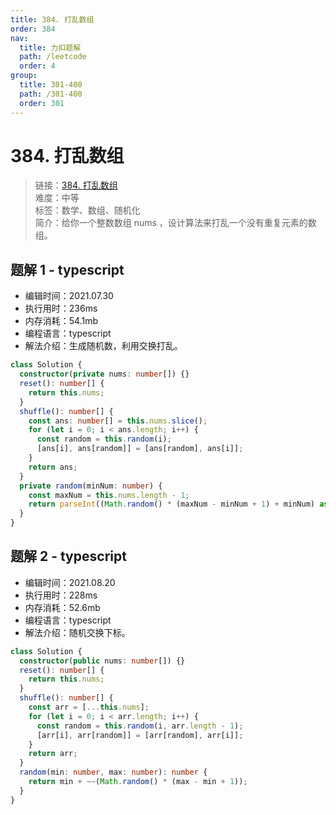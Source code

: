 ```yaml
---
title: 384. 打乱数组
order: 384
nav:
  title: 力扣题解
  path: /leetcode
  order: 4
group:
  title: 301-400
  path: /301-400
  order: 301
---
```


# 384. 打乱数组

> 链接：[384. 打乱数组](https://leetcode-cn.com/problems/shuffle-an-array/)  
> 难度：中等  
> 标签：数学、数组、随机化  
> 简介：给你一个整数数组 nums ，设计算法来打乱一个没有重复元素的数组。

## 题解 1 - typescript

- 编辑时间：2021.07.30
- 执行用时：236ms
- 内存消耗：54.1mb
- 编程语言：typescript
- 解法介绍：生成随机数，利用交换打乱。

```typescript
class Solution {
  constructor(private nums: number[]) {}
  reset(): number[] {
    return this.nums;
  }
  shuffle(): number[] {
    const ans: number[] = this.nums.slice();
    for (let i = 0; i < ans.length; i++) {
      const random = this.random(i);
      [ans[i], ans[random]] = [ans[random], ans[i]];
    }
    return ans;
  }
  private random(minNum: number) {
    const maxNum = this.nums.length - 1;
    return parseInt((Math.random() * (maxNum - minNum + 1) + minNum) as any, 10);
  }
}
```

## 题解 2 - typescript

- 编辑时间：2021.08.20
- 执行用时：228ms
- 内存消耗：52.6mb
- 编程语言：typescript
- 解法介绍：随机交换下标。

```typescript
class Solution {
  constructor(public nums: number[]) {}
  reset(): number[] {
    return this.nums;
  }
  shuffle(): number[] {
    const arr = [...this.nums];
    for (let i = 0; i < arr.length; i++) {
      const random = this.random(i, arr.length - 1);
      [arr[i], arr[random]] = [arr[random], arr[i]];
    }
    return arr;
  }
  random(min: number, max: number): number {
    return min + ~~(Math.random() * (max - min + 1));
  }
}
```
